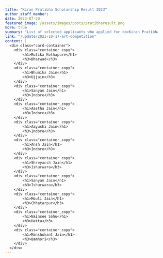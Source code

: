```yaml
---
title: "Kiran Pratibha Scholarship Result 2023"
author_staff_member:
date: 2023-07-20
featured_image: /assets/images/posts/pratibharesult.png
more: true
summary: "List of selected applicants who applied for <b>Kiran Pratibha</b> Scholarship 2023."
link: "/update/2023-10-17-art-competition"
content: |
  <div class="card-container">
    <div class="container_copy">
        <h1>Rutika Kolhapure</h1>
        <h3>Dharwad</h3>
    </div>
    <div class="container_copy">
        <h1>Bhumika Jain</h1>
        <h3>Ujjain</h3>
    </div>
    <div class="container_copy">
        <h1>Sanyam Jain</h1>
        <h3>Indore</h3>
    </div>
    <div class="container_copy">
        <h1>Aastha Jain</h1>
        <h3>Indore</h3>
    </div>
    <div class="container_copy">
        <h1>Aayushi Jain</h1>
        <h3>Indore</h3>
    </div>
    <div class="container_copy">
        <h1>Ansh Jain</h1>
        <h3>Indore</h3>
    </div>
    <div class="container_copy">
        <h1>Shreyansh Jain</h1>
        <h3>Ishurwara</h3>
    </div>
    <div class="container_copy">
        <h1>Sanyam Jain</h1>
        <h3>Ishurwara</h3>
    </div>
    <div class="container_copy">
        <h1>Mouli Jain</h1>
        <h3>Chhatarpur</h3>
    </div>
    <div class="container_copy">
        <h1>Nainsee Sahu</h1>
        <h3>Hatta</h3>
    </div>
    <div class="container_copy">
        <h1>Manshukant Jain</h1>
        <h3>Bamhori</h3>
    </div>
  </div>
---
```


